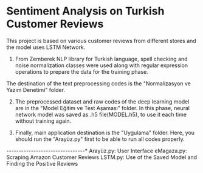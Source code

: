 # Sentiment Analysis on Turkish Customer Reviews

This project is based on various customer reviews from different stores and the model uses LSTM Network.

1. From Zemberek NLP library for Turkish language, spell checking and noise normalization classes were used along with regular expression operations to prepare the data for the training phase.

The destination of the text preprocessing codes is the "Normalizasyon ve Yazım Denetimi" folder.

2. The preprocessed dataset and raw codes of the deep learning model are in the "Model Eğitim ve Test Aşaması" folder. In this phase, neural network model was saved as .h5 file(MODEL.h5), to use it each time without training again.

3. Finally, main application destination is the "Uygulama" folder. Here, you should run the "Arayüz.py" first to be able to run all codes properly.

*-*-*-*-*-*-*-*-*-*-*-*-*-*-*-*-*-*-*-*-*-*-*-*-*-*-*-*-*-*-*-*-*
Arayüz.py: User Interface
eMagaza.py: Scraping Amazon Customer Reviews
LSTM.py: Use of the Saved Model and Finding the Positive Reviews
